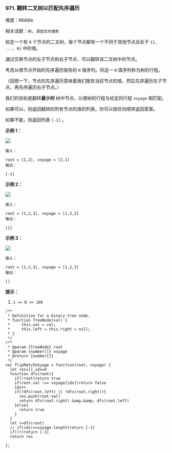 ### 971. 翻转二叉树以匹配先序遍历

难度：Middle

相关话题：`树`、`深度优先搜索`

给定一个有  `N`  个节点的二叉树，每个节点都有一个不同于其他节点且处于  `{1, ..., N}`  中的值。



通过交换节点的左子节点和右子节点，可以翻转该二叉树中的节点。



考虑从根节点开始的先序遍历报告的  `N`  值序列。将这一  `N`  值序列称为树的行程。



（回想一下，节点的先序遍历意味着我们报告当前节点的值，然后先序遍历左子节点，再先序遍历右子节点。）



我们的目标是翻转**最少的** 树中节点，以便树的行程与给定的行程 `voyage` 相匹配。



如果可以，则返回翻转的所有节点的值的列表。你可以按任何顺序返回答案。



如果不能，则返回列表  `[-1]` 。







**示例 1：** 



**![](https://assets.leetcode-cn.com/aliyun-lc-upload/uploads/2019/01/05/1219-01.png)** 



```
输入：

root = [1,2], voyage = [2,1]
输出：

[-1]
```


**示例 2：** 



**![](https://assets.leetcode-cn.com/aliyun-lc-upload/uploads/2019/01/05/1219-02.png)** 



```
输入：

root = [1,2,3], voyage = [1,3,2]
输出：

[1]
```


**示例 3：** 



**![](https://assets.leetcode-cn.com/aliyun-lc-upload/uploads/2019/01/05/1219-02.png)** 



```
输入：

root = [1,2,3], voyage = [1,2,3]
输出：

[]
```






**提示：** 




1.  `1 <= N <= 100` 




```
/**
 * Definition for a binary tree node.
 * function TreeNode(val) {
 *     this.val = val;
 *     this.left = this.right = null;
 * }
 */
/**
 * @param {TreeNode} root
 * @param {number[]} voyage
 * @return {number[]}
 */
var flipMatchVoyage = function(root, voyage) {
  let res=[],idx=0
  function dfs(root){
    if(!root)return true
    if(root.val !== voyage[idx])return false
    idx++
    if(!dfs(root.left) || !dfs(root.right)){
      res.push(root.val)
      return dfs(root.right) &amp;&amp; dfs(root.left)
    }else{
      return true
    }
  }
  let r=dfs(root)
  // if(idx!==voyage.length)return [-1]
  if(!r)return [-1]
  return res
  
};
```

